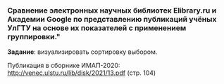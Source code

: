 ### Сравнение электронных научных библиотек Elibrary.ru и Академии Google по представлению публикаций учёных УлГТУ на основе их показателей с применением группировки."
**Задание**: визуализировать сортировку выбором.

Публикация в сборнике ИМАП-2020: http://venec.ulstu.ru/lib/disk/2021/13.pdf (стр. 104)